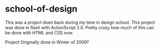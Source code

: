 # school-of-design
This was a project doen back during my time in design school. This project was done in flash with ActionScript 2.0. Pretty crazy how much of this can be done with HTML and CSS now.  

Project Originally done in Winter of 2009?
